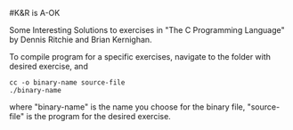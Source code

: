 #K&R is A-OK

Some Interesting Solutions to exercises in "The C Programming Language" by Dennis Ritchie and Brian Kernighan.

To compile program for a specific exercises, navigate to the folder with desired exercise, and 

	cc -o binary-name source-file  
	./binary-name 

where "binary-name" is the name you choose for the binary file, "source-file" is the program for the desired exercise.


